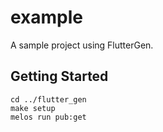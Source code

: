 # example

A sample project using FlutterGen.

## Getting Started

```
cd ../flutter_gen
make setup
melos run pub:get
```
